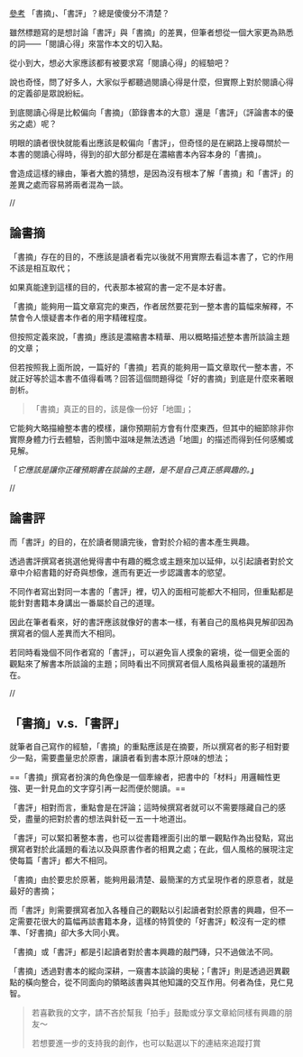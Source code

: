 [參考](https://qw25892001.medium.com/%E6%9B%B8%E8%A9%95-%E4%BB%80%E9%BA%BC%E6%89%8D%E6%98%AF-%E5%A5%BD%E6%9B%B8%E8%A9%95-%E6%B7%BA%E8%AB%87-%E6%9B%B8%E8%A9%95-%E8%88%87-%E6%9B%B8%E6%91%98-669e0d64ee4a)
「書摘」、「書評」？總是傻傻分不清楚？

雖然標題寫的是想討論「書評」與「書摘」的差異，但筆者想從一個大家更為熟悉的詞——「閱讀心得」來當作本文的切入點。

從小到大，想必大家應該都有被要求寫「閱讀心得」的經驗吧？

說也奇怪，問了好多人，大家似乎都聽過閱讀心得是什麼，但實際上對於閱讀心得的定義卻是眾說紛紜。

到底閱讀心得是比較偏向「書摘」（節錄書本的大意）還是「書評」（評論書本的優劣之處）呢？

明眼的讀者很快就能看出應該是較偏向「書評」，但奇怪的是在網路上搜尋關於一本書的閱讀心得時，得到的卻大部分都是在濃縮書本內容本身的「書摘」。

會造成這樣的緣由，筆者大膽的猜想，是因為沒有根本了解「書摘」和「書評」的差異之處而容易將兩者混為一談。

//

## **論書摘**

「書摘」存在的目的，不應該是讀者看完以後就不用實際去看這本書了，它的作用不該是相互取代；

如果真能達到這樣的目的，代表那本被寫的書一定不是本好書。

「書摘」能夠用一篇文章寫完的東西，作者居然要花到一整本書的篇幅來解釋，不禁會令人懷疑書本作者的用字精確程度。

但按照定義來說，「書摘」應該是濃縮書本精華、用以概略描述整本書所談論主題的文章；

但若按照我上面所說，一篇好的「書摘」若真的能夠用一篇文章取代一整本書，不就正好等於這本書不值得看嗎？回答這個問題得從「好的書摘」到底是什麼來著眼剖析。

> 「書摘」真正的目的，該是像一份好「地圖」；

它能夠大略描繪整本書的模樣，讓你預期前方會有什麼東西，但其中的細節除非你實際身體力行去體驗，否則箇中滋味是無法透過「地圖」的描述而得到任何感觸或見解。

「_它應該是讓你正確預期書在談論的主題，是不是自己真正感興趣的。_**」**

//

## **論書評**

而「書評」的目的，在於讀者閱讀完後，會對於介紹的書本產生興趣。

透過書評撰寫者挑選他覺得書中有趣的概念或主題來加以延伸，以引起讀者對於文章中介紹書籍的好奇與想像，進而有更近一步認識書本的慾望。

不同作者寫出對同一本書的「書評」裡，切入的面相可能都大不相同，但重點都是能針對書籍本身講出一番屬於自己的道理。

因此在筆者看來，好的書評應該就像好的書本一樣，有著自己的風格與見解卻因為撰寫者的個人差異而大不相同。

若同時看幾個不同作者寫的「書評」，可以避免盲人摸象的窘境，從一個更全面的觀點來了解書本所談論的主題；同時看出不同撰寫者個人風格與最重視的議題所在。

//

## 「書摘」v.s.「書評」

就筆者自己寫作的經驗，「書摘」的重點應該是在摘要，所以撰寫者的影子相對要少一點，需要盡量忠於原書，讓讀者看到書本原汁原味的想法；

==「書摘」撰寫者扮演的角色像是一個牽線者，把書中的「材料」用邏輯性更強、更一針見血的文字穿引再一起而便於閱讀。==

「書評」相對而言，重點會是在評論；這時候撰寫者就可以不需要隱藏自己的感受，盡量的把對於書的想法與針砭一五一十地道出。

「書評」可以緊扣著整本書，也可以從書籍裡面引出的單一觀點作為出發點，寫出撰寫者對於此議題的看法以及與原書作者的相異之處；在此，個人風格的展現注定使每篇「書評」都大不相同。

「書摘」由於要忠於原著，能夠用最清楚、最簡潔的方式呈現作者的原意者，就是最好的書摘；

而「書評」則需要撰寫者加入各種自己的觀點以引起讀者對於原書的興趣，但不一定需要花很大的篇幅再談書籍本身，這樣的特質使的「好書評」較沒有一定的標準、「好書摘」卻大多大同小異。

「書摘」或「書評」都是引起讀者對於書本興趣的敲門磚，只不過做法不同。

「書摘」透過對書本的縱向深耕，一窺書本談論的奧秘；「書評」則是透過迥異觀點的橫向整合，從不同面向的領略該書與其他知識的交互作用。何者為佳，見仁見智。

> 若喜歡我的文字，請不吝於幫我「拍手」鼓勵或分享文章給同樣有興趣的朋友～
> 
> 若想要進一步的支持我的創作，也可以點選以下的連結來追蹤打賞